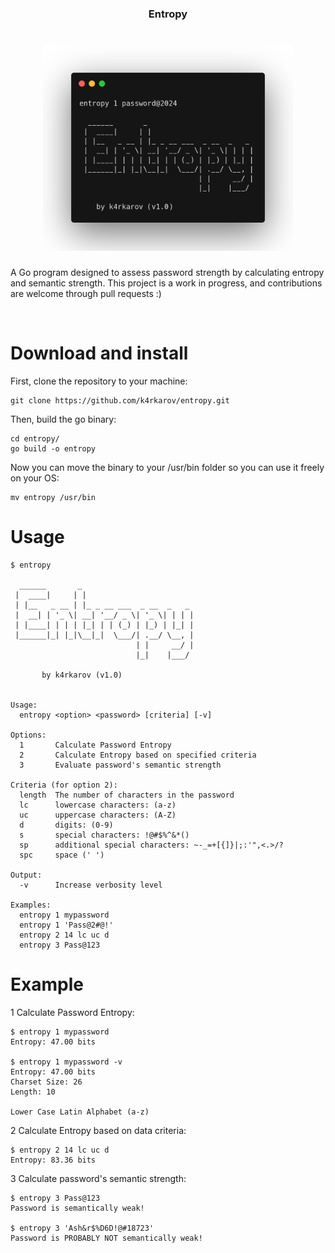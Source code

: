 <h3 align="center">Entropy</h3>
<h1 align="center"> <img src="https://github.com/k4rkarov/entropy/blob/main/carbon.png" alt="procontor" width="400px"></h1>

A Go program designed to assess password strength by calculating entropy and semantic strength. This project is a work in progress, and contributions are welcome through pull requests :) 

<br>

# Download and install

First, clone the repository to your machine:

```
git clone https://github.com/k4rkarov/entropy.git
```

Then, build the go binary:

```
cd entropy/
go build -o entropy
```

Now you can move the binary to your /usr/bin folder so you can use it freely on your OS:

```
mv entropy /usr/bin
```

# Usage
```
$ entropy

  ______       _                         
 |  ____|     | |                        
 | |__   _ __ | |_ _ __ ___  _ __  _   _ 
 |  __| | '_ \| __| '__/ _ \| '_ \| | | |
 | |____| | | | |_| | | (_) | |_) | |_| |
 |______|_| |_|\__|_|  \___/| .__/ \__, |
                            | |     __/ |
                            |_|    |___/ 
 
       by k4rkarov (v1.0)


Usage:
  entropy <option> <password> [criteria] [-v]

Options:
  1       Calculate Password Entropy
  2       Calculate Entropy based on specified criteria
  3       Evaluate password's semantic strength

Criteria (for option 2):
  length  The number of characters in the password
  lc      lowercase characters: (a-z)
  uc      uppercase characters: (A-Z)
  d       digits: (0-9)
  s       special characters: !@#$%^&*()
  sp      additional special characters: ~-_=+[{]}|;:'",<.>/?
  spc     space (' ')

Output:
  -v      Increase verbosity level

Examples:
  entropy 1 mypassword
  entropy 1 'Pass@2#@!'
  entropy 2 14 lc uc d
  entropy 3 Pass@123
```

# Example

1 Calculate Password Entropy:

```
$ entropy 1 mypassword
Entropy: 47.00 bits

$ entropy 1 mypassword -v
Entropy: 47.00 bits
Charset Size: 26
Length: 10

Lower Case Latin Alphabet (a-z)
```

2 Calculate Entropy based on data criteria:

```
$ entropy 2 14 lc uc d
Entropy: 83.36 bits

```

3 Calculate password's semantic strength:

```
$ entropy 3 Pass@123
Password is semantically weak!

$ entropy 3 'Ash&r$%D6D!@#18723'
Password is PROBABLY NOT semantically weak!
```
